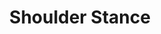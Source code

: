 ---
pid: ls146
title: Shoulder Stance
location_transcription: North Philly
coordinates: "[-75.170517648791, 39.957780355848]"
zipcode: '18201'
gen_neighborhood: 
neighborhood: 
outside_phl: 'Hazleton PA '
age: '19'
age_range: 13-19
instagram: 
image_file_name: ls_146.jpg
proposal_transcription: Lil Uzi Vert holding a microphone doing his famous //shoulder
  stance// dance.
topic: Person,Music
topic_summary: 0, 0
type: Other No Form
keywords_other: Lil Uzi Vert
credit: Yancy Valdez
image_labels: 
twitter: 
facebook: 
permalink: "/monuments/ls146/"
layout: item-page
---